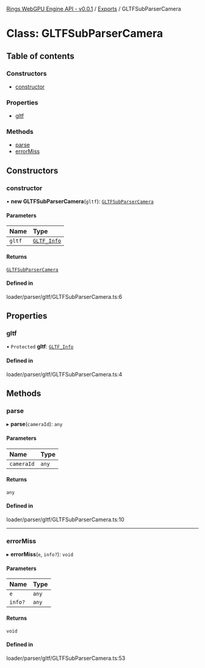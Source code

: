 [Rings WebGPU Engine API - v0.0.1](../README.md) / [Exports](../modules.md) / GLTFSubParserCamera

# Class: GLTFSubParserCamera

## Table of contents

### Constructors

- [constructor](GLTFSubParserCamera.md#constructor)

### Properties

- [gltf](GLTFSubParserCamera.md#gltf)

### Methods

- [parse](GLTFSubParserCamera.md#parse)
- [errorMiss](GLTFSubParserCamera.md#errormiss)

## Constructors

### constructor

• **new GLTFSubParserCamera**(`gltf`): [`GLTFSubParserCamera`](GLTFSubParserCamera.md)

#### Parameters

| Name | Type |
| :------ | :------ |
| `gltf` | [`GLTF_Info`](GLTF_Info.md) |

#### Returns

[`GLTFSubParserCamera`](GLTFSubParserCamera.md)

#### Defined in

loader/parser/gltf/GLTFSubParserCamera.ts:6

## Properties

### gltf

• `Protected` **gltf**: [`GLTF_Info`](GLTF_Info.md)

#### Defined in

loader/parser/gltf/GLTFSubParserCamera.ts:4

## Methods

### parse

▸ **parse**(`cameraId`): `any`

#### Parameters

| Name | Type |
| :------ | :------ |
| `cameraId` | `any` |

#### Returns

`any`

#### Defined in

loader/parser/gltf/GLTFSubParserCamera.ts:10

___

### errorMiss

▸ **errorMiss**(`e`, `info?`): `void`

#### Parameters

| Name | Type |
| :------ | :------ |
| `e` | `any` |
| `info?` | `any` |

#### Returns

`void`

#### Defined in

loader/parser/gltf/GLTFSubParserCamera.ts:53
